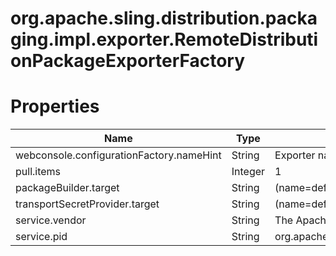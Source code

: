 # org.apache.sling.distribution.packaging.impl.exporter.RemoteDistributionPackageExporterFactory

# Properties

| Name | Type | Value |
| ---- | ---- | ----- |
| webconsole.configurationFactory.nameHint | String | Exporter name: {name} |
| pull.items | Integer | 1 |
| packageBuilder.target | String | (name=default) |
| transportSecretProvider.target | String | (name=default) |
| service.vendor | String | The Apache Software Foundation |
| service.pid | String | org.apache.sling.distribution.packaging.impl.exporter.RemoteDistributionPackageExporterFactory |
